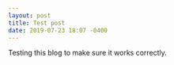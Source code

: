 ```yaml
---
layout: post
title: Test post
date: 2019-07-23 18:07 -0400
---
```

Testing this blog to make sure it works correctly.